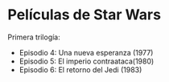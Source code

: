 # Películas de Star Wars

Primera trilogía:
* Episodio 4: Una nueva esperanza (1977)
* Episodio 5: El imperio contraataca(1980) 
* Episodio 6: El retorno del Jedi (1983)


